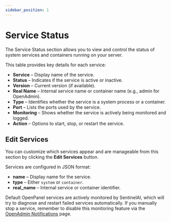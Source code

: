```yaml
---
sidebar_position: 1
---
```


# Service Status

The Service Status section allows you to view and control the status of system services and containers running on your server.

This table provides key details for each service:

* **Service** – Display name of the service.
* **Status** – Indicates if the service is active or inactive.
* **Version** – Current version (if available).
* **Real Name** – Internal service name or container name (e.g., admin for OpenAdmin).
* **Type** – Identifies whether the service is a system process or a container.
* **Port** – Lists the ports used by the service.
* **Monitoring** – Shows whether the service is actively being monitored and logged.
* **Action** – Options to start, stop, or restart the service.

## Edit Services

You can customize which services appear and are manageable from this section by clicking the **Edit Services** button.

Services are configured in JSON format:

* **name** – Display name for the service.
* **type** – Either `system` or `container`.
* **real_name** – Internal service or container identifier.

Default OpenPanel services are actively monitored by SentinelAI, which will try to diagnose and restart failed services automatically. If you manually stop a service, remember to disable this monitoring feature via the [OpenAdmin Notifications](/docs/admin/notifications/) page.

